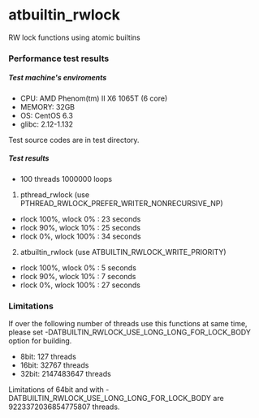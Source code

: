 atbuiltin_rwlock
================

RW lock functions using atomic builtins

### Performance test results ###
##### Test machine's enviroments #####
* CPU: AMD Phenom(tm) II X6 1065T (6 core)
* MEMORY: 32GB
* OS: CentOS 6.3
* glibc: 2.12-1.132

Test source codes are in test directory.
##### Test results #####
* 100 threads 1000000 loops

1. pthread_rwlock (use PTHREAD_RWLOCK_PREFER_WRITER_NONRECURSIVE_NP)
  * rlock 100%, wlock   0% : 23 seconds
  * rlock  90%, wlock  10% : 25 seconds
  * rlock   0%, wlock 100% : 34 seconds

2. atbuiltin_rwlock (use ATBUILTIN_RWLOCK_WRITE_PRIORITY)
  * rlock 100%, wlock   0% :  5 seconds
  * rlock  90%, wlock  10% :  7 seconds
  * rlock   0%, wlock 100% : 27 seconds

### Limitations ###
If over the following number of threads use this functions at same time, please set -DATBUILTIN_RWLOCK_USE_LONG_LONG_FOR_LOCK_BODY option for building.
* 8bit: 127 threads
* 16bit: 32767 threads
* 32bit: 2147483647 threads

Limitations of 64bit and with -DATBUILTIN_RWLOCK_USE_LONG_LONG_FOR_LOCK_BODY are 9223372036854775807 threads.
